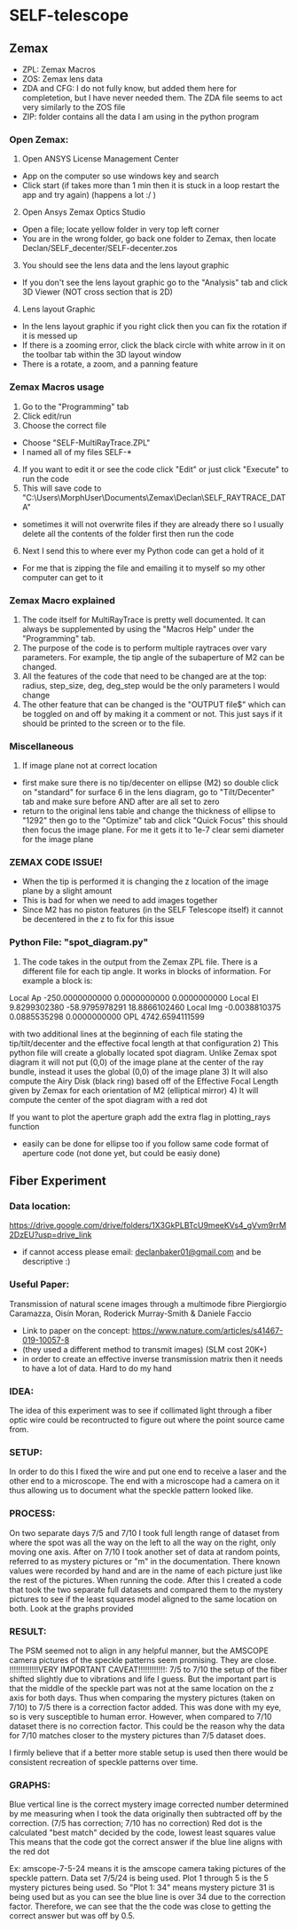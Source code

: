 # SELF-telescope

## Zemax
- ZPL: Zemax Macros
- ZOS: Zemax lens data
- ZDA and CFG: I do not fully know, but added them here for completetion, but I have never needed them. The ZDA file seems to act very similarly to the ZOS file
- ZIP: folder contains all the data I am using in the python program

### Open Zemax:
1) Open ANSYS License Management Center
- App on the computer so use windows key and search
- Click start (if takes more than 1 min then it is stuck in a loop restart the app and try again) (happens a lot :/ )
2) Open Ansys Zemax Optics Studio
- Open a file; locate yellow folder in very top left corner
- You are in the wrong folder, go back one folder to Zemax, then locate Declan/SELF_decenter/SELF-decenter.zos
3) You should see the lens data and the lens layout graphic
- If you don't see the lens layout graphic go to the "Analysis" tab and click 3D Viewer (NOT cross section that is 2D)
4) Lens layout Graphic
- In the lens layout graphic if you right click then you can fix the rotation if it is messed up
- If there is a zooming error, click the black circle with white arrow in it on the toolbar tab within the 3D layout window
- There is a rotate, a zoom, and a panning feature

### Zemax Macros usage
1) Go to the "Programming" tab
2) Click edit/run
3) Choose the correct file
- Choose "SELF-MultiRayTrace.ZPL"
- I named all of my files SELF-*
4) If you want to edit it or see the code click "Edit" or just click "Execute" to run the code
5) This will save code to "C:\Users\MorphUser\Documents\Zemax\Declan\SELF_RAYTRACE_DATA"
- sometimes it will not overwrite files if they are already there so I usually delete all the contents of the folder first then run the code
6) Next I send this to where ever my Python code can get a hold of it
- For me that is zipping the file and emailing it to myself so my other computer can get to it

### Zemax Macro explained
1) The code itself for MultiRayTrace is pretty well documented. It can always be supplemented by using the "Macros Help" under the "Programming" tab. 
2) The purpose of the code is to perform multiple raytraces over vary parameters. For example, the tip angle of the subaperture of M2 can be changed.
3) All the features of the code that need to be changed are at the top: radius, step_size, deg, deg_step would be the only parameters I would change
4) The other feature that can be changed is the "OUTPUT file$" which can be toggled on and off by making it a comment or not. This just says if it should be printed to the screen or to the file.

### Miscellaneous 
1) If image plane not at correct location
- first make sure there is no tip/decenter on ellipse (M2) so double click on "standard" for surface 6 in the lens diagram, go to "Tilt/Decenter" tab and make sure before AND after are all set to zero
- return to the original lens table and change the thickness of ellipse to "1292" then go to the "Optimize" tab and click "Quick Focus" this should then focus the image plane. For me it gets it to 1e-7 clear semi diameter for the image plane

### ZEMAX CODE ISSUE! 
- When the tip is performed it is changing the z location of the image plane by a slight amount
- This is bad for when we need to add images together
- Since M2 has no piston features (in the SELF Telescope itself) it cannot be decentered in the z to fix for this issue

### Python File: "spot_diagram.py"
1) The code takes in the output from the Zemax ZPL file. There is a different file for each tip angle. It works in blocks of information. For example a block is:

Local Ap -250.0000000000 0.0000000000 0.0000000000
Local El 9.8299302380 -58.9795978291 18.8866102460
Local Img -0.0038810375 0.0885535298 0.0000000000
OPL 4742.6594111599

with two additional lines at the beginning of each file stating the tip/tilt/decenter and the effective focal length at that configuration
2) This python file will create a globally located spot diagram. Unlike Zemax spot diagram it will not put (0,0) of the image plane at the center of the ray bundle, instead it uses the global (0,0) of the image plane
3) It will also compute the Airy Disk (black ring) based off of the Effective Focal Length given by Zemax for each orientation of M2 (elliptical mirror)
4) It will compute the center of the spot diagram with a red dot

If you want to plot the aperture graph add the extra flag in plotting_rays function
- easily can be done for ellipse too if you follow same code format of aperture code (not done yet, but could be easiy done)


## Fiber Experiment
### Data location:
https://drive.google.com/drive/folders/1X3GkPLBTcU9meeKVs4_gVvm9rrM2DzEU?usp=drive_link 
- if cannot access please email: declanbaker01@gmail.com and be descriptive :)

### Useful Paper:
Transmission of natural scene images through a multimode fibre
Piergiorgio Caramazza, Oisín Moran, Roderick Murray-Smith & Daniele Faccio 
- Link to paper on the concept: https://www.nature.com/articles/s41467-019-10057-8
- (they used a different method to transmit images) (SLM cost 20K+)
- in order to create an effective inverse transmission matrix then it needs to have a lot of data. Hard to do my hand

### IDEA:
The idea of this experiment was to see if collimated light through a fiber optic wire could be recontructed to figure out where the point source came from. 

### SETUP:
In order to do this I fixed the wire and put one end to receive a laser and the other end to a microscope. The end with a microscope had a camera on it thus allowing us to document what the speckle pattern looked like. 

### PROCESS:
On two separate days 7/5 and 7/10 I took full length range of dataset from where the spot was all the way on the left to all the way on the right, only moving one axis. After on 7/10 I took another set of data at random points, referred to as mystery pictures or "m" in the documentation. There known values were recorded by hand and are in the name of each picture just like the rest of the pictures. When running the code. After this I created a code that took the two separate full datasets and compared them to the mystery pictures to see if the least squares model aligned to the same location on both. Look at the graphs provided

### RESULT:
The PSM seemed not to align in any helpful manner, but the AMSCOPE camera pictures of the speckle patterns seem promising. They are close.
!!!!!!!!!!!!!VERY IMPORTANT CAVEAT!!!!!!!!!!!!: 7/5 to 7/10 the setup of the fiber shifted slightly due to vibrations and life I guess. But the important part is that the middle of the speckle part was not at the same location on the z axis for both days. Thus when comparing the mystery pictures (taken on 7/10) to 7/5 there is a correction factor added. This was done with my eye, so is very susceptible to human error. However, when compared to 7/10 dataset there is no correction factor. This could be the reason why the data for 7/10 matches closer to the mystery pictures than 7/5 dataset does.

I firmly believe that if a better more stable setup is used then there would be consistent recreation of speckle patterns over time.

### GRAPHS: 
Blue vertical line is the correct mystery image corrected number determined by me measuring when I took the data originally then subtracted off by the correction. (7/5 has correction; 7/10 has no correction) 
Red dot is the calculated "best match" decided by the code, lowest least squares value
This means that the code got the correct answer if the blue line aligns with the red dot

Ex: amscope-7-5-24 means it is the amscope camera taking pictures of the speckle pattern. Data set 7/5/24 is being used. Plot 1 through 5 is the 5 mystery pictures being used. So "Plot 1: 34" means mystery picture 31 is being used but as you can see the blue line is over 34 due to the correction factor. Therefore, we can see that the the code was close to getting the correct answer but was off by 0.5. 

